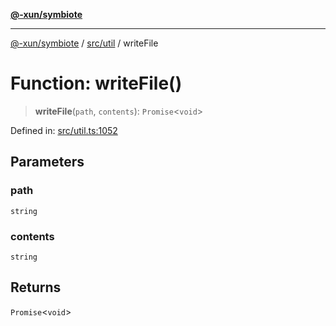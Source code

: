 [**@-xun/symbiote**](../../../README.md)

***

[@-xun/symbiote](../../../README.md) / [src/util](../README.md) / writeFile

# Function: writeFile()

> **writeFile**(`path`, `contents`): `Promise`\<`void`\>

Defined in: [src/util.ts:1052](https://github.com/Xunnamius/symbiote/blob/25135a1844b8500302680a71b90428852179ec2c/src/util.ts#L1052)

## Parameters

### path

`string`

### contents

`string`

## Returns

`Promise`\<`void`\>
